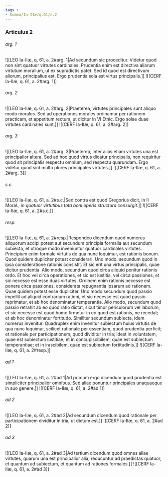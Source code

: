 ```yaml
---
tags : 
- Summa/Ia-IIæ/q.61/a.2
---
```


### Articulus 2

###### arg. 1
![[LEO Ia-IIæ, q. 61, a. 2#arg. 1|Ad secundum sic proceditur. Videtur quod non sint quatuor virtutes cardinales. Prudentia enim est directiva aliarum virtutum moralium, ut ex supradictis patet. Sed id quod est directivum aliorum, principalius est. Ergo prudentia sola est virtus principalis.]]
![[CERF Ia-IIæ, q. 61, a. 2#arg. 1]]

###### arg. 2
![[LEO Ia-IIæ, q. 61, a. 2#arg. 2|Praeterea, virtutes principales sunt aliquo modo morales. Sed ad operationes morales ordinamur per rationem practicam, et appetitum rectum, ut dicitur in VI Ethic. Ergo solae duae virtutes cardinales sunt.]]
![[CERF Ia-IIæ, q. 61, a. 2#arg. 2]]

###### arg. 3
![[LEO Ia-IIæ, q. 61, a. 2#arg. 3|Praeterea, inter alias etiam virtutes una est principalior altera. Sed ad hoc quod virtus dicatur principalis, non requiritur quod sit principalis respectu omnium, sed respectu quarundam. Ergo videtur quod sint multo plures principales virtutes.]]
![[CERF Ia-IIæ, q. 61, a. 2#arg. 3]]

###### s.c.
![[LEO Ia-IIæ, q. 61, a. 2#s.c.|Sed contra est quod Gregorius dicit, in II Moral., *in quatuor virtutibus tota boni operis structura consurgit*.]]
![[CERF Ia-IIæ, q. 61, a. 2#s.c.]]

###### resp.
![[LEO Ia-IIæ, q. 61, a. 2#resp.|Respondeo dicendum quod numerus aliquorum accipi potest aut secundum principia formalia aut secundum subiecta, et utroque modo inveniuntur quatuor cardinales virtutes. Principium enim formale virtutis de qua nunc loquimur, est rationis bonum. Quod quidem dupliciter potest considerari. Uno modo, secundum quod in ipsa consideratione rationis consistit. Et sic erit una virtus principalis, quae dicitur prudentia. Alio modo, secundum quod circa aliquid ponitur rationis ordo. Et hoc vel circa operationes, et sic est iustitia, vel circa passiones, et sic necesse est esse duas virtutes. Ordinem enim rationis necesse est ponere circa passiones, considerata repugnantia ipsarum ad rationem. Quae quidem potest esse dupliciter. Uno modo secundum quod passio impellit ad aliquid contrarium rationi, et sic necesse est quod passio reprimatur, et ab hoc denominatur temperantia. Alio modo, secundum quod passio retrahit ab eo quod ratio dictat, sicut timor periculorum vel laborum, et sic necesse est quod homo firmetur in eo quod est rationis, ne recedat; et ab hoc denominatur fortitudo. Similiter secundum subiecta, idem numerus invenitur. Quadruplex enim invenitur subiectum huius virtutis de qua nunc loquimur, scilicet rationale per essentiam, quod prudentia perficit; et rationale per participationem, quod dividitur in tria; idest in voluntatem, quae est subiectum iustitiae; et in concupiscibilem, quae est subiectum temperantiae; et in irascibilem, quae est subiectum fortitudinis.]]
![[CERF Ia-IIæ, q. 61, a. 2#resp.]]

###### ad 1
![[LEO Ia-IIæ, q. 61, a. 2#ad 1|Ad primum ergo dicendum quod prudentia est simpliciter principalior omnibus. Sed aliae ponuntur principales unaquaeque in suo genere.]]
![[CERF Ia-IIæ, q. 61, a. 2#ad 1]]

###### ad 2
![[LEO Ia-IIæ, q. 61, a. 2#ad 2|Ad secundum dicendum quod rationale per participationem dividitur in tria, ut dictum est.]]
![[CERF Ia-IIæ, q. 61, a. 2#ad 2]]

###### ad 3
![[LEO Ia-IIæ, q. 61, a. 2#ad 3|Ad tertium dicendum quod omnes aliae virtutes, quarum una est principalior alia, reducuntur ad praedictas quatuor, et quantum ad subiectum, et quantum ad rationes formales.]]
![[CERF Ia-IIæ, q. 61, a. 2#ad 3]]

